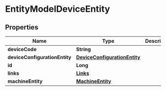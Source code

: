 
# EntityModelDeviceEntity

## Properties
Name | Type | Description | Notes
------------ | ------------- | ------------- | -------------
**deviceCode** | **String** |  |  [optional]
**deviceConfigurationEntity** | [**DeviceConfigurationEntity**](DeviceConfigurationEntity.md) |  |  [optional]
**id** | **Long** |  |  [optional]
**links** | [**Links**](Links.md) |  |  [optional]
**machineEntity** | [**MachineEntity**](MachineEntity.md) |  |  [optional]



